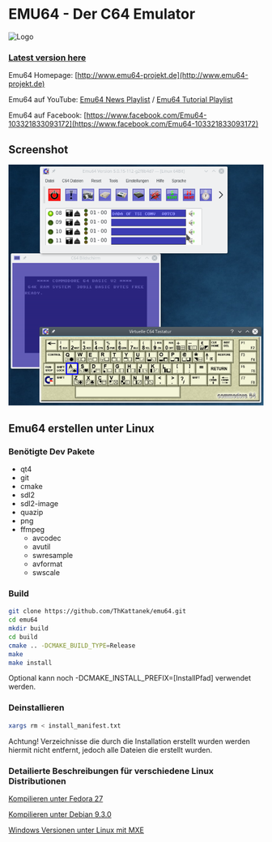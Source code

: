 # EMU64 - Der C64 Emulator
![Logo](http://www.emu64-projekt.de/images/emu64_logo_120_120.png)
### [Latest version here](https://github.com/ThKattanek/emu64/releases/latest)
Emu64 Homepage: [http://www.emu64-projekt.de](http://www.emu64-projekt.de)

Emu64 auf YouTube: [Emu64 News Playlist](https://www.youtube.com/playlist?list=PLPygkia21sCKyHtZ9DGkWhHrq3bF9fMhY) / [Emu64 Tutorial Playlist](https://www.youtube.com/playlist?list=PLPygkia21sCLN7UtYWqpuGRjmC6OTV8mY)

Emu64 auf Facebook: [https://www.facebook.com/Emu64-103321833093172](https://www.facebook.com/Emu64-103321833093172)

## Screenshot
![Screenshot](screenshot.png)


## Emu64 erstellen unter Linux

### Benötigte Dev Pakete 
- qt4
- git
- cmake
- sdl2
- sdl2-image
- quazip
- png
- ffmpeg
  - avcodec
  - avutil
  - swresample
  - avformat
  - swscale

### Build
```bash
git clone https://github.com/ThKattanek/emu64.git
cd emu64
mkdir build
cd build
cmake .. -DCMAKE_BUILD_TYPE=Release
make
make install
```
Optional kann noch -DCMAKE_INSTALL_PREFIX=[InstallPfad] verwendet werden.

### Deinstallieren
```bash
xargs rm < install_manifest.txt
```
Achtung! Verzeichnisse die durch die Installation erstellt wurden werden hiermit nicht entfernt, jedoch alle Dateien die erstellt wurden.

### Detailierte Beschreibungen für verschiedene Linux Distributionen

[Kompilieren unter Fedora 27](https://github.com/ThKattanek/emu64/wiki/Emu64-auf-Fedora-27-kompilieren)

[Kompilieren unter Debian 9.3.0](https://github.com/ThKattanek/emu64/wiki/Emu64-auf-Debian-9.3.0-kompilieren)

[Windows Versionen unter Linux mit MXE](https://github.com/ThKattanek/emu64/wiki/Windows-Build-unter-Linux-mit-MXE-erstellen)

